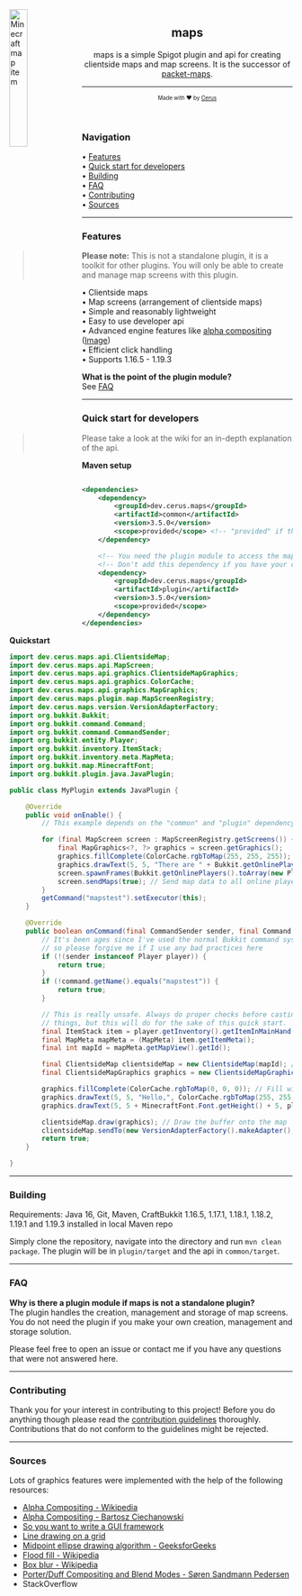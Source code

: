 <img width="25%" height="25%" align="left" src="https://cerus.dev/img/mc_map_item.png" alt="Minecraft map item">

<h2 align="center">maps</h2>
<p align="center">maps is a simple Spigot plugin and api for creating clientside maps and map screens. It is the successor
of <a href="https://github.com/cerus/packet-maps">packet-maps</a>.</p>

<hr>
<p align="center"><sub><sup>Made with ♥ by <a href="https://github.com/cerus">Cerus</a></sup></sub></p>
<br>

### Navigation

• [Features](#Features)\
• [Quick start for developers](#Quick-start-for-developers)\
• [Building](#Building)\
• [FAQ](#FAQ)\
• [Contributing](#Contributing)\
• [Sources](#Sources)

<hr>

### Features

> **Please note:** This is not a standalone plugin, it is a toolkit for other plugins. You will only be able to create and manage map screens with
> this plugin.

• Clientside maps\
• Map screens (arrangement of clientside maps)\
• Simple and reasonably lightweight\
• Easy to use developer api\
• Advanced engine features
like [alpha compositing](https://en.wikipedia.org/wiki/Alpha_compositing) ([Image](https://cerus.dev/img/maps_alpha_composition.png))\
• Efficient click handling\
• Supports 1.16.5 - 1.19.3

**What is the point of the plugin module?**\
See [FAQ](#FAQ)

<hr>

### Quick start for developers

> Please take a look at the wiki for an in-depth explanation of the api.

**Maven setup**

```xml

<dependencies>
    <dependency>
        <groupId>dev.cerus.maps</groupId>
        <artifactId>common</artifactId>
        <version>3.5.0</version>
        <scope>provided</scope> <!-- "provided" if the maps plugin is on the server, "compile" if not -->
    </dependency>

    <!-- You need the plugin module to access the map screen registry of the plugin. -->
    <!-- Don't add this dependency if you have your own storage solution. -->
    <dependency>
        <groupId>dev.cerus.maps</groupId>
        <artifactId>plugin</artifactId>
        <version>3.5.0</version>
        <scope>provided</scope>
    </dependency>
</dependencies>
```

**Quickstart**

```java
import dev.cerus.maps.api.ClientsideMap;
import dev.cerus.maps.api.MapScreen;
import dev.cerus.maps.api.graphics.ClientsideMapGraphics;
import dev.cerus.maps.api.graphics.ColorCache;
import dev.cerus.maps.api.graphics.MapGraphics;
import dev.cerus.maps.plugin.map.MapScreenRegistry;
import dev.cerus.maps.version.VersionAdapterFactory;
import org.bukkit.Bukkit;
import org.bukkit.command.Command;
import org.bukkit.command.CommandSender;
import org.bukkit.entity.Player;
import org.bukkit.inventory.ItemStack;
import org.bukkit.inventory.meta.MapMeta;
import org.bukkit.map.MinecraftFont;
import org.bukkit.plugin.java.JavaPlugin;

public class MyPlugin extends JavaPlugin {

    @Override
    public void onEnable() {
        // This example depends on the "common" and "plugin" dependency.

        for (final MapScreen screen : MapScreenRegistry.getScreens()) {
            final MapGraphics<?, ?> graphics = screen.getGraphics();
            graphics.fillComplete(ColorCache.rgbToMap(255, 255, 255)); // Convert rgb(255, 255, 255) to map color and fill the screen
            graphics.drawText(5, 5, "There are " + Bukkit.getOnlinePlayers().size() + " players on the server", ColorCache.rgbToMap(0, 0, 0), 2);
            screen.spawnFrames(Bukkit.getOnlinePlayers().toArray(new Player[0])); // Send the screen frames to all online players
            screen.sendMaps(true); // Send map data to all online players
        }
        getCommand("mapstest").setExecutor(this);
    }

    @Override
    public boolean onCommand(final CommandSender sender, final Command command, final String label, final String[] args) {
        // It's been ages since I've used the normal Bukkit command system 
        // so please forgive me if I use any bad practices here
        if (!(sender instanceof Player player)) {
            return true;
        }
        if (!command.getName().equals("mapstest")) {
            return true;
        }

        // This is really unsafe. Always do proper checks before casting 
        // things, but this will do for the sake of this quick start.
        final ItemStack item = player.getInventory().getItemInMainHand();
        final MapMeta mapMeta = (MapMeta) item.getItemMeta();
        final int mapId = mapMeta.getMapView().getId();

        final ClientsideMap clientsideMap = new ClientsideMap(mapId); // Create clientside map with given id
        final ClientsideMapGraphics graphics = new ClientsideMapGraphics(); // Create graphics buffer

        graphics.fillComplete(ColorCache.rgbToMap(0, 0, 0)); // Fill with rgb(0, 0, 0)
        graphics.drawText(5, 5, "Hello,", ColorCache.rgbToMap(255, 255, 255), 1); // Draw text
        graphics.drawText(5, 5 + MinecraftFont.Font.getHeight() + 5, player.getName(), ColorCache.rgbToMap(255, 255, 255), 2);

        clientsideMap.draw(graphics); // Draw the buffer onto the map
        clientsideMap.sendTo(new VersionAdapterFactory().makeAdapter(), player); // Send the map to the player
        return true;
    }

}
```

<hr>

### Building

Requirements: Java 16, Git, Maven, CraftBukkit 1.16.5, 1.17.1, 1.18.1, 1.18.2, 1.19.1 and 1.19.3 installed in local Maven repo

Simply clone the repository, navigate into the directory and run `mvn clean package`. The plugin will be in `plugin/target` and the api
in `common/target`.

<hr>

### FAQ

**Why is there a plugin module if maps is not a standalone plugin?**\
The plugin handles the creation, management and storage of map screens. You do not need the plugin if you make your own creation, management and
storage solution.

Please feel free to open an issue or contact me if you have any questions that were not answered here.

<hr>

### Contributing

Thank you for your interest in contributing to this project! Before you do anything though please read the [contribution guidelines](CONTRIBUTING.md)
thoroughly. Contributions that do not conform to the guidelines might be rejected.

<hr>

### Sources

Lots of graphics features were implemented with the help of the following resources:

- [Alpha Compositing - Wikipedia](https://en.wikipedia.org/wiki/Alpha_compositing#Alpha_blending)
- [Alpha Compositing - Bartosz Ciechanowski](https://ciechanow.ski/alpha-compositing/)
- [So you want to write a GUI framework](http://www.cmyr.net/blog/gui-framework-ingredients.html)
- [Line drawing on a grid](https://www.redblobgames.com/grids/line-drawing.html)
- [Midpoint ellipse drawing algorithm - GeeksforGeeks](https://www.geeksforgeeks.org/midpoint-ellipse-drawing-algorithm/)
- [Flood fill - Wikipedia](https://en.wikipedia.org/wiki/Flood_fill)
- [Box blur - Wikipedia](https://en.wikipedia.org/wiki/Box_blur)
- [Porter/Duff Compositing and Blend Modes - Søren Sandmann Pedersen](http://ssp.impulsetrain.com/porterduff.html)
- StackOverflow